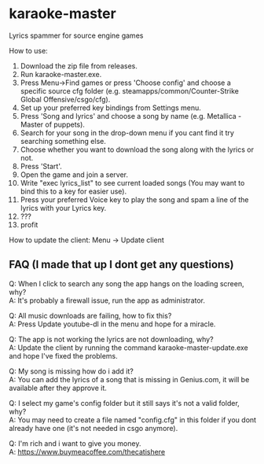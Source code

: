 # karaoke-master
Lyrics spammer for source engine games

How to use:

1. Download the zip file from releases.
2. Run karaoke-master.exe.
3. Press Menu->Find games or press 'Choose config' and choose a specific source cfg folder (e.g. steamapps/common/Counter-Strike Global Offensive/csgo/cfg).
4. Set up your preferred key bindings from Settings menu.
5. Press 'Song and lyrics' and choose a song by name (e.g. Metallica - Master of puppets).
6. Search for your song in the drop-down menu if you cant find it try searching something else.
7. Choose whether you want to download the song along with the lyrics or not.
8. Press 'Start'.
10. Open the game and join a server.
11. Write "exec lyrics_list" to see current loaded songs (You may want to bind this to a key for easier use).
12. Press your preferred Voice key to play the song and spam a line of the lyrics with your Lyrics key.
13. ???
14. profit

How to update the client:
   Menu -> Update client

## FAQ (I made that up I dont get any questions)

Q: When I click to search any song the app hangs on the loading screen, why?\
A: It's probably a firewall issue, run the app as administrator.

Q: All music downloads are failing, how to fix this?\
A: Press Update youtube-dl in the menu and hope for a miracle.

Q: The app is not working the lyrics are not downloading, why?\
A: Update the client by running the command karaoke-master-update.exe and hope I've fixed the problems.

Q: My song is missing how do i add it?\
A: You can add the lyrics of a song that is missing in Genius.com, it will be available after they approve it.

Q: I select my game's config folder but it still says it's not a valid folder, why?\
A: You may need to create a file named "config.cfg" in this folder if you dont already have one (it's not needed in csgo anymore).

Q: I'm rich and i want to give you money.\
A: https://www.buymeacoffee.com/thecatishere
